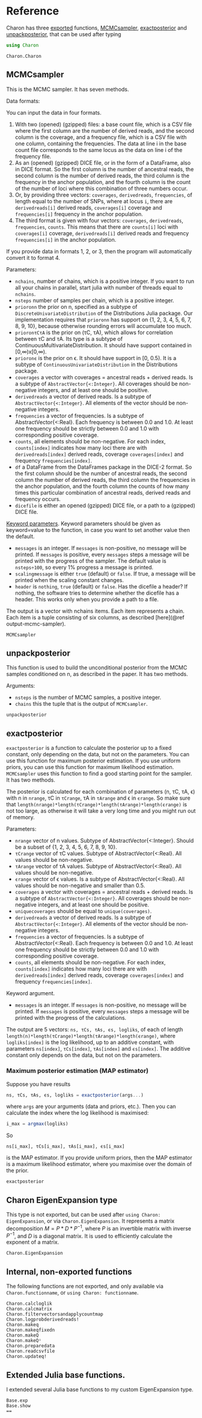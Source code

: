 # Reference

Charon has three [exported](https://docs.julialang.org/en/v1/manual/modules/#Export-lists) functions, [MCMCsampler](#mcmcsampler), [exactposterior](#exactposterior) and [unpackposterior](#unpackposterior),  that can be used after typing 
```julia
using Charon 
```
```@docs
Charon.Charon
```


## MCMCsampler 
This is the MCMC sampler. It has seven methods.

Data formats:

You can input the data in four formats. 
1. With two (opened) (gzipped) files: a base count file, which is a CSV file where the first column are the number of derived reads, and the second column is the coverage, and a frequency file, which is a CSV file with one column, containing the frequencies. The data at line i in the base count file corresponds to the same locus as the data on line i of the frequency file.   
2. As an (opened) (gzipped) DICE file, or in the form of a DataFrame, also in DICE format. So the first column is the number of ancestral reads, the second column is the number of derived reads, the third column is the frequency in the anchor population, and the fourth column is the count of the number of loci where this combination of three numbers occur. 
3. Or, by providing three vectors: `coverages`, `derivedreads`, `frequencies`, of length equal to the number of SNPs, where at locus `i`, there are `derivedreads[i]` derived reads, `coverages[i]` coverage and `frequencies[i]` frequency in the anchor population. 
4. The third format is given with four vectors: `coverages`, `derivedreads`, `frequencies`, `counts`. This means that there are `counts[i]` loci with `coverages[i]` coverage, `derivedreads[i]` derived reads and frequency `frequencies[i]` in the anchor population.

If you provide data in formats 1, 2, or 3, then the program will automatically convert it to format 4. 

Parameters:
* `nchains`, number of chains, which is a positive integer. If you want to run all your chains in parallel, start julia with number of threads equal to `nchains`. 
* `nsteps` number of samples per chain, which is a positive integer. 
* `prioronn` the prior on n, specified as a subtype of `DiscreteUnivariateDistribution` of the Distributions Julia package. Our implementation requires that `prioronn` has support on {1, 2, 3, 4, 5, 6, 7, 8, 9, 10}, because otherwise rounding errors will accumulate too much. 
* `prioronτCτA` is the prior on (τC, τA), which allows for correlation between τC and τA. Its type is a subtype of ContinuousMultivariateDistribution. It should have support contained in [0,∞)x[0,∞). 
* `prioronϵ` is the prior on ϵ. It should have support in [0, 0.5). It is a subtype of `ContinuousUnivariateDistribution` in the Distributions package. 
* `coverages` a vector with coverages = ancestral reads + derived reads. Is a subtype of `AbstractVector{<:Integer}`. All coverages should be non-negative integers, and at least one should be positive. 
* `derivedreads` a vector of derived reads. Is a subtype of `AbstractVector{<:Integer}`. All elements of the vector should be non-negative integers.
* `frequencies` a vector of frequencies. Is a subtype of AbstractVector{<:Real}. Each frequency is between 0.0 and 1.0. At least one frequency should be strictly between 0.0 and 1.0 with corresponding positive coverage. 
* `counts`, all elements should be non-negative. For each index, `counts[index]` indicates how many loci there are with `derivedreads[index]` derived reads, coverage `coverages[index]` and frequency `frequencies[index]`.  
* `df` a DataFrame from the DataFrames package in the DICE-2 format. So the first column should be the number of ancestral reads, the second column the number of derived reads, the third column the frequencies in the anchor population, and the fourth column the counts of how many times this particular combination of ancestral reads, derived reads and frequency occurs. 
* `dicefile` is either an opened (gzipped) DICE file, or a path to a (gzipped) DICE file. 

[Keyword parameters](https://docs.julialang.org/en/v1/manual/functions/#Keyword-Arguments). Keyword parameters should be given as keyword=value to the function, in case you want to set another value then the default. 
* `messages` is an integer. If `messages` is non-positive, no message will be printed. If `messages` is positive, every `messages` steps a message will be printed with the progress of the sampler. The default value is `nsteps÷100`, so every 1% progress a message is printed.  
* `scalingmessage` is either `true` (default) or `false`. If true, a message will be printed when the scaling constant changes. 
* `header` is `nothing`, `true` (default) or `false`. Has the dicefile a header? If nothing, the software tries to determine whether the dicefile has a header. This works only when you provide a path to a file.

The output is a vector with nchains items. Each item represents a chain. Each item is a tuple consisting of six columns, as described [here](@ref output-mcmc-sampler).

```@docs
MCMCsampler
```

## unpackposterior 

This function is used to build the unconditional posterior from the MCMC samples conditioned on n, as described in the paper. It has two methods. 

Arguments:
* `nsteps` is the number of MCMC samples, a positive integer. 
* `chains` this the tuple that is the output of `MCMCsampler`. 
```@docs
unpackposterior
```

## exactposterior 

`exactposterior` is a function to calculate the posterior up to a fixed constant, only depending on the data, but not on the parameters. You can use this function for maximum posterior estimation. If you use uniform priors, you can use this function for maximum likelihood estimation. `MCMCsampler` uses this function to find a good starting point for the sampler. It has two methods. 

The posterior is calculated for each combination of parameters (n, τC, τA, ϵ) with n in `nrange`, τC in `τCrange`, τA in `τArange` and ϵ in `ϵrange`. So make sure that `length(nrange)*length(τCrange)*length(τArange)*length(ϵrange)` is not too large, as otherwise it will take a very long time and you might run out of memory. 

Parameters:
* `nrange` vector of n values. Subtype of AbstractVector{<:Integer}. Should be a subset of {1, 2, 3, 4, 5, 6, 7, 8, 9, 10}. 
* `τCrange` vector of τC values. Subtype of AbstractVector{<:Real}. All values should be non-negative. 
* `τArange` vector of τA values. Subtype of AbstractVector{<:Real}. All values should be non-negative. 
* `ϵrange` vector of ϵ values. Is a subtype of AbstractVector{<:Real}. All values should be non-negative and smaller than 0.5. 
* `coverages` a vector with coverages = ancestral reads + derived reads. Is a subtype of `AbstractVector{<:Integer}`. All coverages should be non-negative integers, and at least one should be positive.
* `uniquecoverages` should be equal to `unique(coverages)`.  
* `derivedreads` a vector of derived reads. Is a subtype of `AbstractVector{<:Integer}`. All elements of the vector should be non-negative integers.
* `frequencies` a vector of frequencies. Is a subtype of AbstractVector{<:Real}. Each frequency is between 0.0 and 1.0. At least one frequency should be strictly between 0.0 and 1.0 with corresponding positive coverage. 
* `counts`, all elements should be non-negative. For each index, `counts[index]` indicates how many loci there are with `derivedreads[index]` derived reads, coverage `coverages[index]` and frequency `frequencies[index]`. 

Keyword argument. 
* `messages` is an integer. If `messages` is non-positive, no message will be printed. If `messages` is positive, every `messages` steps a message will be printed with the progress of the calculations. 

The output are 5 vectors: `ns, τCs, τAs, ϵs, logliks`, of each of length `length(n)*length(τCrange)*length(τArange)*length(ϵrange)`, where `logliks[index]` is the log likelihood, up to an additive constant, with parameters `ns[index]`, `τCs[index]`, `τAs[index]` and `ϵs[index]`. The additive constant only depends on the data, but not on the parameters. 

### Maximum posterior estimation (MAP estimator)

Suppose you have results
```julia
ns, τCs, τAs, ϵs, logliks = exactposterior(args...) 
```
where `args` are your arguments (data and priors, etc.). Then you can calculate the index where the log likelihood is maximised:
```julia
i_max = argmax(logliks)
```
So 
```
ns[i_max], τCs[i_max], τAs[i_max], ϵs[i_max]
```
is the MAP estimator. If you provide uniform priors, then the MAP estimator is a maximum likelihood estimator, where you maximise over the domain of the prior. 

```@docs 
exactposterior
```

## Charon EigenExpansion type 

This type is not exported, but can be used after `using Charon: EigenExpansion`, or via `Charon.EigenExpansion`. It represents a matrix decomposition $M=P*D*P^{-1}$, where $P$ is an invertible matrix with inverse $P^{-1}$, and $D$ is a diagonal matrix. It is used to efficiently calculate the exponent of a matrix. 
```@docs
Charon.EigenExpansion
```

## Internal, non-exported functions 

The following functions are not exported, and only available via `Charon.functionname`, or `using Charon: functionname`.

```@docs
Charon.calcloglik
Charon.calcmatrix
Charon.filtervectorsandapplycountmap
Charon.logprobderivedreads!
Charon.makeq
Charon.makeqfixedn
Charon.makeQ
Charon.makeQꜜ
Charon.preparedata
Charon.readcsvfile
Charon.updateq!
```

## Extended Julia base functions. 

I extended several Julia base functions to my custom EigenExpansion type. 
```@docs
Base.exp
Base.show
==
```